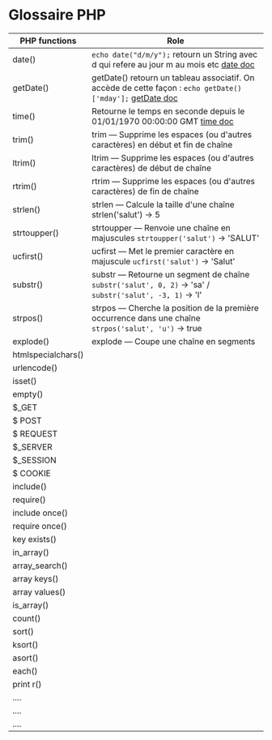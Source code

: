# Glossaire PHP



| PHP functions   |    Role                                                                                                                                       			  |
|-----------------|-----------------------------------------------------------------------------------------------------------------------------------------------------------|
| date()          | `echo date("d/m/y");` retourn un String avec d qui refere au jour m au mois etc [date doc](http://php.net/manual/fr/function.date.php)             		  |
| getDate()       | getDate() retourn un tableau associatif. On accède de cette façon : `echo getDate()['mday'];` [getDate doc](http://php.net/manual/fr/function.getdate.php)|
| time()          | Retourne le temps en seconde depuis le  01/01/1970 00:00:00 GMT [time doc](http://php.net/manual/fr/function.time.php)                     				  |
| trim()		  | trim — Supprime les espaces (ou d'autres caractères) en début et fin de chaîne																			|
| ltrim()		  | ltrim — Supprime les espaces (ou d'autres caractères) de début de chaîne						|
| rtrim()		  | rtrim — Supprime les espaces (ou d'autres caractères) de fin de chaîne 						|
| strlen()		  | strlen — Calcule la taille d'une chaîne strlen('salut') → 5						|
| strtoupper()	  |	strtoupper — Renvoie une chaîne en majuscules `strtoupper('salut')` → 'SALUT'				    	|	
| ucfirst()	  	  | ucfirst — Met le premier caractère en majuscule	`ucfirst('salut')`	→ 'Salut'				|	
| substr()		  | substr — Retourne un segment de chaîne `substr('salut', 0, 2)` 	→ 'sa'	/ `substr('salut', -3, 1)` → 'l'				|
| strpos()		  | strpos — Cherche la position de la première occurrence dans une chaîne `strpos('salut', 'u')` → true						|
| explode()		  | explode — Coupe une chaîne en segments						|
| htmlspecialchars()| 						|
| urlencode()	  | 						|
| isset()		  | 						|
| empty()		  | 						|
| $_GET			  | 						|
| $ POST		  | 						|
| $ REQUEST		  | 						|
| $_SERVER		  | 						|
| $_SESSION		  | 						|
| $ COOKIE		  | 						|
| include()		  | 						|
| require()		  | 						|
| include once()  | 						|
| require once()  | 						|
| key exists()	  | 						|
| in_array()	  | 						|
| array_search()  | 						|
| array keys()	  | 						|
| array values()  | 						|
| is_array()	  | 						|
| count()		  | 						|
| sort()		  | 						|
| ksort()		  | 						|		
| asort()		  | 						|		
| each()		  | 						|		
| print r()		  | 						|		
| ....			  | 						|		
| ....			  | 						|		
| ....			  | 						|		
